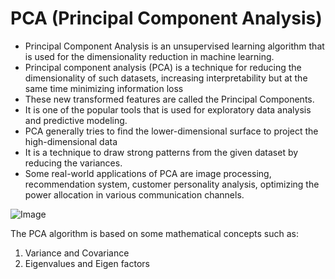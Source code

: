 # PCA (Principal Component Analysis)

- Principal Component Analysis is an unsupervised learning algorithm that is used for the dimensionality reduction in machine learning.
- Principal component analysis (PCA) is a technique for reducing the dimensionality of such datasets, increasing interpretability but at the same time minimizing information loss
- These new transformed features are called the Principal Components. 
- It is one of the popular tools that is used for exploratory data analysis and predictive modeling. 
- PCA generally tries to find the lower-dimensional surface to project the high-dimensional data
- It is a technique to draw strong patterns from the given dataset by reducing the variances.
- Some real-world applications of PCA are image processing, recommendation system, customer personality analysis, optimizing the power allocation in various communication channels.

![Image](https://wiki.math.uwaterloo.ca/statwiki/images/4/4f/PCA_in_Neuroscience.png)

The PCA algorithm is based on some mathematical concepts such as:

1. Variance and Covariance
2. Eigenvalues and Eigen factors


